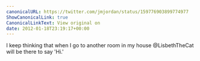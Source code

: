 ```yaml
---
canonicalURL: https://twitter.com/jmjordan/status/159776903899774977
ShowCanonicalLink: true
CanonicalLinkText: View original on
date: 2012-01-18T23:19:17+00:00
---
```

I keep thinking that when I go to another room in my house @LisbethTheCat will be there to say 'Hi.'